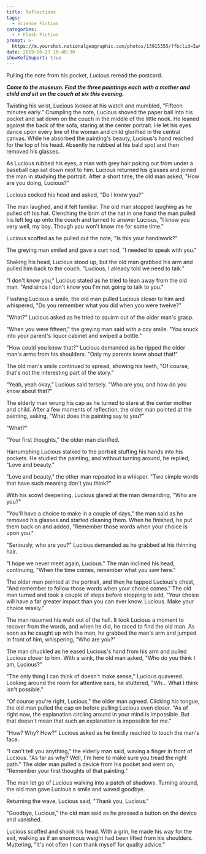 ```yaml
---
title: Reflections
tags:
  - Science Fiction
categories:
  - - Flash Fiction
prompt: >-
  https://m.yourshot.nationalgeographic.com/photos/13915355/?fbclid=IwAR1X-Db1aLDXwiP3A6uZfHGFsXECVZ09-MyDi17Xc9R3jw6D7hesL3_CpHI
date: 2019-06-27 16:48:30
showKofiSuport: true
---
```


Pulling the note from his pocket, Lucious reread the postcard.

***Come to the museum. Find the three paintings each with a mother and child and sit on the couch at six this evening.***

Twisting his wrist, Lucious looked at his watch and mumbled, "Fifteen minutes early." Crumpling the note, Lucious shoved the paper ball into his pocket and sat down on the couch in the middle of the little nook. He leaned against the back of the sofa, staring at the center portrait. He let his eyes dance upon every line of the woman and child glorified in the central canvas. While he absorbed the painting's beauty, Lucious's hand reached for the top of his head.<!-- more --> Absently he rubbed at his bald spot and then removed his glasses.

As Lucious rubbed his eyes, a man with grey hair poking out from under a baseball cap sat down next to him. Lucious returned his glasses and joined the man in studying the portrait. After a short time, the old man asked, "How are you doing, Lucious?"

Lucious cocked his head and asked, "Do I know you?"

The man laughed, and it felt familiar. The old man stopped laughing as he pulled off his hat. Clenching the brim of the hat in one hand the man pulled his left leg up onto the couch and turned to answer Lucious, "I know you very well, my boy. Though you won’t know me for some time."

Lucious scoffed as he pulled out the note, "Is this your handiwork?"

The greying man smiled and gave a curt nod, "I needed to speak with you."

Shaking his head, Lucious stood up, but the old man grabbed his arm and pulled him back to the couch. "Lucious, I already told we need to talk."

"I don't know you," Lucious stated as he tried to lean away from the old man. "And since I don't know you I'm not going to talk to you."

Flashing Lucious a smile, the old man pulled Lucious closer to him and whispered, "Do you remember what you did when you were twelve?"

"What?" Lucious asked as he tried to squirm out of the older man's grasp.

"When you were fifteen," the greying man said with a coy smile. "You snuck into your parent's liquor cabinet and swiped a bottle."

"How could you know that?" Lucious demanded as he ripped the older man's arms from his shoulders. "Only my parents knew about that!"

The old man's smile continued to spread, showing his teeth, "Of course, that's not the interesting part of the story."

“Yeah, yeah okay,” Lucious said tersely. "Who are you, and how do you know about that?"

The elderly man wrung his cap as he turned to stare at the center mother and child. After a few moments of reflection, the older man pointed at the painting, asking, "What does this painting say to you?"

"What?"

"Your first thoughts," the older man clarified.

Harrumphing Lucious stalked to the portrait stuffing his hands into his pockets. He studied the painting, and without turning around, he replied, "Love and beauty."

"Love and beauty," the other man repeated in a whisper. "Two simple words that have such meaning don't you think?"

With his scowl deepening, Lucious glared at the man demanding, "Who are you?"

"You'll have a choice to make in a couple of days," the man said as he removed his glasses and started cleaning them. When he finished, he put them back on and added, "Remember those words when your choice is upon you."

"Seriously, who are you?" Lucious demanded as he grabbed at his thinning hair.

"I hope we never meet again, Lucious." The man inclined his head, continuing, "When the time comes, remember what you saw here."

The older man pointed at the portrait, and then he tapped Lucious's chest, "And remember to follow those words when your choice comes." The old man turned and took a couple of steps before stopping to add, "Your choice will have a far greater impact than you can ever know, Lucious. Make your choice wisely."

The man resumed his walk out of the hall. It took Lucious a moment to recover from the words, and when he did, he raced to find the old man. As soon as he caught up with the man, he grabbed the man's arm and jumped in front of him, whispering, "Who are you?"

The man chuckled as he eased Lucious's hand from his arm and pulled Lucious closer to him. With a wink, the old man asked, "Who do you think I am, Lucious?"

"The only thing I can think of doesn't make sense," Lucious quavered. Looking around the room for attentive ears, he stuttered, "Wh... What I think isn't possible."

"Of course you're right, Lucious," the older man agreed. Clicking his tongue, the old man pulled the cap on before pulling Lucious even closer. "As of right now, the explanation circling around in your mind is impossible. But that doesn't mean that such an explanation is impossible for me."

"How? Why? How?" Lucious asked as he timidly reached to touch the man's face.

"I can't tell you anything," the elderly man said, waving a finger in front of Lucious. "As far as why? Well, I'm here to make sure you tread the right path." The older man pulled a device from his pocket and went on, "Remember your first thoughts of that painting."

The man let go of Lucious walking into a patch of shadows. Turning around, the old man gave Lucious a smile and waved goodbye.

Returning the wave, Lucious said, "Thank you, Lucious."

"Goodbye, Lucious," the old man said as he pressed a button on the device and vanished.

Lucious scoffed and shook his head. With a grin, he made his way for the exit, walking as if an enormous weight had been lifted from his shoulders.  Muttering, "It's not often I can thank myself for quality advice."